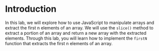 # Introduction

In this lab, we will explore how to use JavaScript to manipulate arrays and extract the first n elements of an array. We will use the `slice()` method to extract a portion of an array and return a new array with the extracted elements. Through this lab, you will learn how to implement the `firstN` function that extracts the first n elements of an array.
